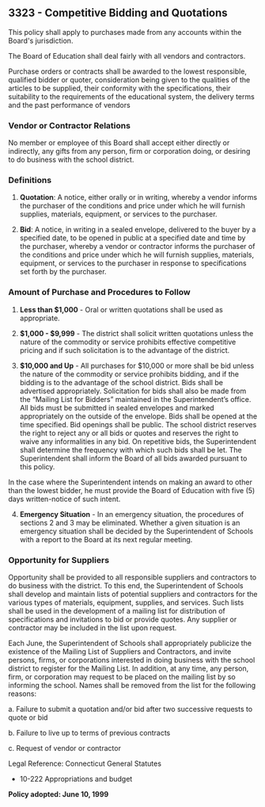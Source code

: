 ## 3323 - Competitive Bidding and Quotations

This policy shall apply to purchases made from any accounts within the Board's jurisdiction.

The Board of Education shall deal fairly with all vendors and contractors.

Purchase orders or contracts shall be awarded to the lowest responsible, qualified bidder or quoter, consideration being given to the qualities of the articles to be supplied, their conformity with the specifications, their suitability to the requirements of the educational system, the delivery terms and the past performance of vendors

### Vendor or Contractor Relations

No member or employee of this Board shall accept either directly or indirectly, any gifts from any person, firm or corporation doing, or desiring to do business with the school district.

### Definitions

1. **Quotation**:  A notice, either orally or in writing, whereby a vendor informs the purchaser of the conditions and price under which he will furnish supplies, materials, equipment, or services to the purchaser.

2. **Bid**: A notice, in writing in a sealed envelope, delivered to the buyer by a specified date, to be opened in public at a specified date and time by the purchaser, whereby a vendor or contractor informs the purchaser of the conditions and price under which he will furnish supplies, materials, equipment, or services to the purchaser in response to specifications set forth by the purchaser.

### Amount of Purchase and Procedures to Follow

1. **Less than $1,000** - Oral or written quotations shall be used as appropriate.

2. **$1,000 - $9,999** - The district shall solicit written quotations unless the nature of the commodity or service prohibits effective competitive pricing and if such solicitation is to the advantage of the district.

3. **$10,000 and Up** - All purchases for $10,000 or more shall be bid unless the nature of the commodity or service prohibits bidding, and if the bidding is to the advantage of the school district. Bids shall be advertised appropriately. Solicitation for bids shall also be made from the “Mailing List for Bidders” maintained in the Superintendent’s office.  All bids must be submitted in sealed envelopes and marked appropriately on the outside of the envelope. Bids shall be opened at the time specified. Bid openings shall be public. The school district reserves the right to reject any or all bids or quotes and reserves the right to waive any informalities in any bid. On repetitive bids, the Superintendent shall determine the frequency with which such bids shall be let. The Superintendent shall inform the Board of all bids awarded pursuant to this policy.

  In the case where the Superintendent intends on making an award to other than the lowest bidder, he must provide the Board of Education with five (5) days written-notice of such intent.

4. **Emergency Situation** - In an emergency situation, the procedures of sections 2 and 3 may be eliminated. Whether a given situation is an emergency situation shall be decided by the Superintendent of Schools with a report to the Board at its next regular meeting.

### Opportunity for Suppliers

Opportunity shall be provided to all responsible suppliers and contractors to do business with the district. To this end, the Superintendent of Schools shall develop and maintain lists of potential suppliers and contractors for the various types of materials, equipment, supplies, and services. Such lists shall be used in the development of a mailing list for distribution of specifications and invitations to bid or provide quotes. Any supplier or contractor may be included in the list upon request.

Each June, the Superintendent of Schools shall appropriately publicize the existence of the Mailing List of Suppliers and Contractors, and invite persons, firms, or corporations interested in doing business with the school district to register for the Mailing List.  In addition, at any time, any person, firm, or corporation may request to be placed on the mailing list by so informing the school. Names shall be removed from the list for the following reasons:

a.  Failure to submit a quotation and/or bid after two successive requests to quote or bid

b.  Failure to live up to terms of previous contracts

c.  Request of vendor or contractor

Legal Reference:  Connecticut General Statutes

* 10-222 Appropriations and budget

**Policy adopted:  June 10, 1999**
